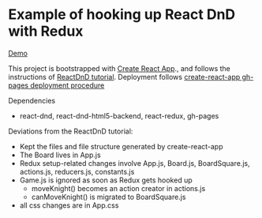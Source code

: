# Example of hooking up React DnD with Redux
[Demo](https://agentboo.github.io/redux-react-dnd_docs-tutorial)

This project is bootstrapped with
[Create React App](https://github.com/facebookincubator/create-react-app).,
and follows the instructions of
[ReactDnD tutorial](http://react-dnd.github.io/react-dnd/docs-tutorial.html).
Deployment follows [create-react-app gh-pages deployment procedure](https://github.com/facebook/create-react-app/blob/master/packages/react-scripts/template/README.md#github-pages)


Dependencies
  * react-dnd, react-dnd-html5-backend, react-redux, gh-pages  


Deviations from the ReactDnD tutorial:
  * Kept the files and file structure generated by create-react-app
  * The Board lives in App.js
  * Redux setup-related changes involve App.js, Board.js, BoardSquare.js, actions.js, reducers.js, constants.js
  * Game.js is ignored as soon as Redux gets hooked up
    * moveKnight() becomes an action creator in actions.js
    * canMoveKnight() is migrated to BoardSquare.js
  * all css changes are in App.css

